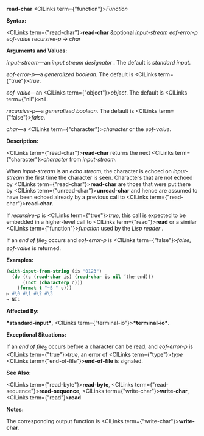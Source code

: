 **read-char** <ClLinks  term={"function"}><i>Function</i></ClLinks> 



**Syntax:** 



<ClLinks  term={"read-char"}><b>read-char</b></ClLinks> &amp;optional *input-stream eof-error-p eof-value recursive-p → char* 



**Arguments and Values:** 



*input-stream*—an *input stream designator* . The default is *standard input*. 



*eof-error-p*—a *generalized boolean*. The default is <ClLinks  term={"true"}><i>true</i></ClLinks>. 



*eof-value*—an <ClLinks  term={"object"}><i>object</i></ClLinks>. The default is <ClLinks  term={"nil"}><b>nil</b></ClLinks>. 



*recursive-p*—a *generalized boolean*. The default is <ClLinks  term={"false"}><i>false</i></ClLinks>. 



*char*—a <ClLinks  term={"character"}><i>character</i></ClLinks> or the *eof-value*. 



**Description:** 



<ClLinks  term={"read-char"}><b>read-char</b></ClLinks> returns the next <ClLinks  term={"character"}><i>character</i></ClLinks> from *input-stream*. 



When *input-stream* is an *echo stream*, the character is echoed on *input-stream* the first time the character is seen. Characters that are not echoed by <ClLinks  term={"read-char"}><b>read-char</b></ClLinks> are those that were put there by <ClLinks  term={"unread-char"}><b>unread-char</b></ClLinks> and hence are assumed to have been echoed already by a previous call to <ClLinks  term={"read-char"}><b>read-char</b></ClLinks>. 



If *recursive-p* is <ClLinks  term={"true"}><i>true</i></ClLinks>, this call is expected to be embedded in a higher-level call to <ClLinks  term={"read"}><b>read</b></ClLinks> or a similar <ClLinks  term={"function"}><i>function</i></ClLinks> used by the *Lisp reader* . 



If an *end of file*<sub>2</sub> occurs and *eof-error-p* is <ClLinks  term={"false"}><i>false</i></ClLinks>, *eof-value* is returned. 







 



 



**Examples:**
```lisp
(with-input-from-string (is "0123") 
  (do ((c (read-char is) (read-char is nil ’the-end))) 
      ((not (characterp c))) 
    (format t "~S " c))) 
▷ #\0 #\1 #\2 #\3 
→ NIL 
```
**Affected By:** 



**\*standard-input\***, <ClLinks  term={"terminal-io"}><b>\*terminal-io\*</b></ClLinks>. 



**Exceptional Situations:** 



If an *end of file*<sub>2</sub> occurs before a character can be read, and *eof-error-p* is <ClLinks  term={"true"}><i>true</i></ClLinks>, an error of <ClLinks  term={"type"}><i>type</i></ClLinks> <ClLinks  term={"end-of-file"}><b>end-of-file</b></ClLinks> is signaled. 



**See Also:** 



<ClLinks  term={"read-byte"}><b>read-byte</b></ClLinks>, <ClLinks  term={"read-sequence"}><b>read-sequence</b></ClLinks>, <ClLinks  term={"write-char"}><b>write-char</b></ClLinks>, <ClLinks  term={"read"}><b>read</b></ClLinks> 



**Notes:** 



The corresponding output function is <ClLinks  term={"write-char"}><b>write-char</b></ClLinks>. 



